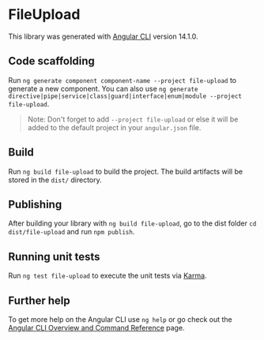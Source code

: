 # FileUpload

This library was generated with [Angular CLI](https://github.com/angular/angular-cli) version 14.1.0.

## Code scaffolding

Run `ng generate component component-name --project file-upload` to generate a new component. You can also use `ng generate directive|pipe|service|class|guard|interface|enum|module --project file-upload`.
> Note: Don't forget to add `--project file-upload` or else it will be added to the default project in your `angular.json` file. 

## Build

Run `ng build file-upload` to build the project. The build artifacts will be stored in the `dist/` directory.

## Publishing

After building your library with `ng build file-upload`, go to the dist folder `cd dist/file-upload` and run `npm publish`.

## Running unit tests

Run `ng test file-upload` to execute the unit tests via [Karma](https://karma-runner.github.io).

## Further help

To get more help on the Angular CLI use `ng help` or go check out the [Angular CLI Overview and Command Reference](https://angular.io/cli) page.
